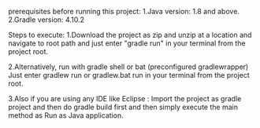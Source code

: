 prerequisites before running this project:
1.Java version: 1.8 and above.
2.Gradle version: 4.10.2

Steps to execute:
1.Download the project as zip and unzip at a location and navigate to root path and just enter "gradle run" in your terminal from the project root.

2.Alternatively, run with gradle shell or bat (preconfigured gradlewrapper) Just enter gradlew run or gradlew.bat run in your terminal from the project root.

3.Also if you are using any IDE like Eclipse : Import the project as gradle project and then do gradle build first and then simply execute the main method as Run as Java application.